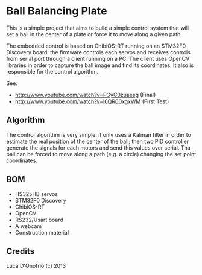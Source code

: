 # Ball Balancing Plate #

This is a simple project that aims to build a simple control system that will set a ball in the center of a plate or force it to move along a given path.

The embedded control is based on ChibiOS-RT running on an STM32F0 Discovery board: the firmware controls each servos and receives controls from serial port through a client
running on a PC.
The client uses OpenCV libraries in order to capture the ball image and find its coordinates. It also is responsible for the control algorithm.

See:
  * http://www.youtube.com/watch?v=PGyC0zuaesg (Final)
  * http://www.youtube.com/watch?v=I6QR00xgxWM (First Test)

## Algorithm ##
The control algorithm is very simple: it only uses a Kalman filter in order to estimate the real position of the center of the ball; then two PID controller generate the signals for each motors and send this values over serial.
Tha ball can be forced to move along a path (e.g. a circle) changing the set point coordinates.

## BOM ##

  * HS325HB servos
  * STM32F0 Discovery
  * ChibiOS-RT
  * OpenCV
  * RS232/Usart board
  * A webcam
  * Construction material

## Credits ##
Luca D'Onofrio (c) 2013